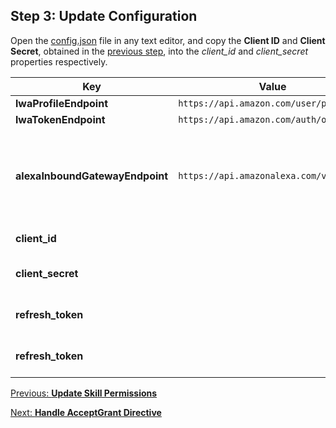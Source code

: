 ## Step 3: **Update Configuration**

Open the [config.json](/config.json) file in any text editor, and copy the **Client ID** and **Client Secret**, obtained in the [previous step](2-skill-permissions.md), into the _client_id_ and _client_secret_ properties respectively.


| Key | Value | Comments |
| --- | --- | --- |
| **lwaProfileEndpoint** | `https://api.amazon.com/user/profile` | LWA user profile endpoint |
| **lwaTokenEndpoint** | `https://api.amazon.com/auth/o2/token` | LWA token endpoint |
| **alexaInboundGatewayEndpoint** | `https://api.amazonalexa.com/v3/events` | Alexa event gateway for sending async events<br />_North America:_ `https://api.amazonalexa.com/v3/events`<br />_Europe:_ `https://api.eu.amazonalexa.com/v3/events`<br />_Far East:_ `https://api.fe.amazonalexa.com/v3/events` |
| **client_id** | ` ` | Copy Client ID obtained in previous step, when the skill's Permissions is enabled |
| **client_secret** | ` ` | Copy Client Secret obtained in previous step, when the skill's Permissions is enabled |
| **refresh_token** | ` ` | Automatically generated when _LWA authorization code_ is exchanged for OAuth2 tokens with this application |
| **refresh_token** | ` ` | Automatically generated when _LWA authorization code_ is exchanged for OAuth2 tokens with this application |

[Previous: **Update Skill Permissions**](2-skill-permissions.md)

[Next: **Handle AcceptGrant Directive**](4-acceptgrant-handler.md)

